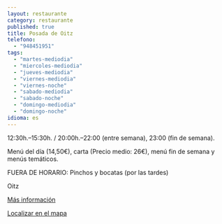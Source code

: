 ```yaml
---
layout: restaurante
category: restaurante
published: true
title: Posada de Oitz
telefono: 
  - "948451951"
tags: 
  - "martes-mediodia"
  - "miercoles-mediodia"
  - "jueves-mediodia"
  - "viernes-mediodia"
  - "viernes-noche"
  - "sabado-mediodia"
  - "sabado-noche"
  - "domingo-mediodia"
  - "domingo-noche"
idioma: es
---
```


12:30h.–15:30h. / 20:00h.–22:00 (entre semana), 23:00 (fin de semana).

Menú del día (14,50€), carta (Precio medio: 26€), menú fin de semana y menús temáticos.

FUERA DE HORARIO: Pinchos y bocatas (por las tardes)

Oitz

[Más información](http://www.consorciobertiz.org/consorcio/dondecomer/restaurantes/oitz-es-0-188/posada-de-oitz-es.html)

[Localizar en el mapa](https://maps.google.es/maps?q=Posada+de+Oitz&amp;hl=es&amp;sll=43.113641,-1.682539&amp;sspn=0.020395,0.038581&amp;t=h&amp;hq=Posada+de+Oitz&amp;z=15&amp;iwloc=A "Posada Oitz")